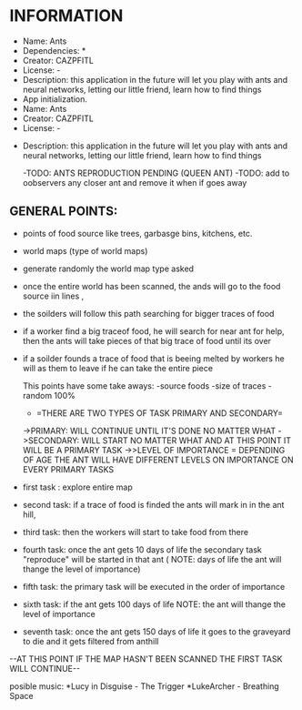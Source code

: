 # INFORMATION
* Name: Ants
* Dependencies: *
* Creator: CAZPFITL
* License: -
* Description: this application in the future will let you play with ants and neural networks, letting our little friend, learn how to find things
* App initialization.
* Name: Ants
* Creator: CAZPFITL
* License: -
- Description: this application in the future will let you play with ants and neural networks, letting our little friend, learn how to find things

    -TODO: ANTS REPRODUCTION PENDING (QUEEN ANT)
    -TODO: add to oobservers any closer ant and remove it when if goes away


## GENERAL POINTS:
* points of food source like trees, garbasge bins, kitchens, etc.
* world maps (type of world maps)
* generate randomly the world map type asked
* once the entire world has been scanned, the ands will go to the food source iin lines , 
* the soilders will follow this path searching for bigger traces of food
* if a worker find a big traceof food, he will search for near ant for help, then the ants will take pieces of that big trace of food until its over
* if a soilder founds a trace of food that is beeing melted by workers he will as them to leave if he can take the entire piece
    
     This points have some take aways:
         -source foods 
         -size of traces
         -random 100%

    - =THERE ARE TWO TYPES OF TASK PRIMARY AND SECONDARY=

    ->PRIMARY: WILL CONTINUE UNTIL IT'S DONE NO MATTER WHAT
    ->SECONDARY: WILL START NO MATTER WHAT AND AT THIS POINT IT WILL BE A PRIMARY TASK
    ->>LEVEL OF IMPORTANCE = DEPENDING OF AGE THE ANT WILL HAVE DIFFERENT LEVELS ON IMPORTANCE ON EVERY PRIMARY TASKS

* first task : explore entire map 
* second task: if a trace of food is finded the ants will mark in in the ant hill, 
* third task: then the workers will start to take food from there
* fourth task: once the ant gets 10 days of life the secondary task "reproduce" will be started in that ant ( NOTE: days of life the ant will thange the level of importance)
* fifth task: the primary task will be executed in the order of importance
* sixth task: if the ant gets 100 days of life NOTE: the ant will thange the level of importance
* seventh task: once the ant gets 150 days of life it goes to the graveyard to die and it gets filtered from anthill 

 --AT THIS POINT IF THE MAP HASN'T BEEN SCANNED THE FIRST TASK WILL CONTINUE--
 
 posible music: 
    *Lucy in Disguise - The Trigger
    *LukeArcher - Breathing Space
 
